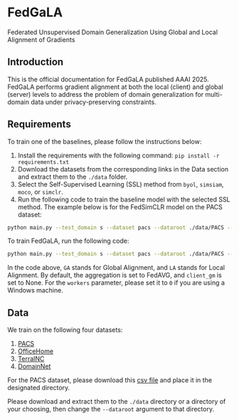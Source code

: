# FedGaLA
Federated Unsupervised Domain Generalization Using Global and Local Alignment of Gradients

## Introduction
This is the official documentation for FedGaLA published AAAI 2025. FedGaLA performs gradient alignment at both the local (client) and global (server) levels to address the problem of domain generalization for multi-domain data under privacy-preserving constraints.



## Requirements
To train one of the baselines, please follow the instructions below:

1. Install the requirements with the following command:
   `pip install -r requirements.txt`
2. Download the datasets from the corresponding links in the Data section and extract them to the `./data` folder.
3. Select the Self-Supervised Learning (SSL) method from `byol`, `simsiam`, `moco`, or `simclr`.
4. Run the following code to train the baseline model with the selected SSL method. The example below is for the FedSimCLR model on the PACS dataset:

```bash
python main.py --test_domain s --dataset pacs --dataroot ./data/PACS --labeled_ratio 0.1 --communication_rounds 100 --client_epoch 7 --backbone resnet18 --aggregation FedAVG --SSL simclr --labeled_ratio 0.3 --workers 2
```

To train FedGaLA, run the following code:
```bash
python main.py --test_domain s --dataset pacs --dataroot ./data/PACS --labeled_ratio 0.1 --communication_rounds 100 --client_epoch 7 --backbone resnet18 --aggregation GA --SSL simclr --labeled_ratio 0.3 --client_gm LA --local_threshold 0.0 --gamma 0.00 --workers 2
```
In the code above, `GA` stands for Global Alignment, and `LA` stands for Local Alignment. By default, the aggregation is set to FedAVG, and `client_gm` is set to None. For the `workers` parameter, please set it to `0` if you are using a Windows machine.

## Data
We train on the following four datasets:
1. [PACS](https://www.v7labs.com/open-datasets/pacs)
2. [OfficeHome](https://www.hemanthdv.org/officeHomeDataset.html)
3. [TerraINC](https://lilablobssc.blob.core.windows.net/caltechcameratraps/eccv_18_all_images_sm.tar.gz)
4. [DomainNet](http://ai.bu.edu/M3SDA/)

For the PACS dataset, please download this [csv file](https://drive.google.com/file/d/19DZCyBbe_F_-7iUrTxG-AEDlpIUzvpFJ/view?usp=sharing) and place it in the designated directory.

Please download and extract them to the `./data` directory or a directory of your choosing, then change the `--dataroot` argument to that directory.



